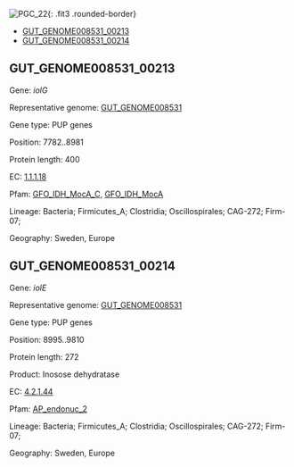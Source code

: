 ![PGC_22](../static/images/Clusters_figure/PGC_22.jpg){: .fit3 .rounded-border}

<ul id="myTab" class="nav nav-tabs">
  <li class="active">
        <a href="#tab1" data-toggle="tab">GUT_GENOME008531_00213</a>
  </li>
<li><a href="#tab2" data-toggle="tab">GUT_GENOME008531_00214</a></li>
</ul>

<div id="myTabContent" class="tab-content">
  <div class="tab-pane fade in active" id="tab1">

<h2 id="GUT_GENOME008531_00213">GUT_GENOME008531_00213</h2>
<p>Gene: <em>iolG</em>
<p>Representative genome: <a href="https://www.ebi.ac.uk/metagenomics/genomes/MGYG-HGUT-00520">GUT_GENOME008531</a></p>
<p>Gene type: PUP genes</p>
<p>Position: 7782..8981</p>
<p>Protein length: 400</p>
<p>EC: <a href="https://www.brenda-enzymes.org/enzyme.php?ecno=1.1.1.18">1.1.1.18</a></p>
<p>Pfam: <a href="http://pfam.xfam.org/family/GFO_IDH_MocA_C">GFO_IDH_MocA_C</a>, <a href="http://pfam.xfam.org/family/GFO_IDH_MocA">GFO_IDH_MocA</a></p>
<p>Lineage: Bacteria; Firmicutes_A; Clostridia; Oscillospirales; CAG-272; Firm-07; </p>
<p>Geography: Sweden, Europe</p>
  </div>

  <div class="tab-pane fade" id="tab2">

<h2 id="GUT_GENOME008531_00214">GUT_GENOME008531_00214</h2>
<p>Gene: <em>iolE</em></p>
<p>Representative genome: <a href="https://www.ebi.ac.uk/metagenomics/genomes/MGYG-HGUT-00520">GUT_GENOME008531</a></p>
<p>Gene type: PUP genes</p>
<p>Position: 8995..9810</p>
<p>Protein length: 272</p>
<p>Product: Inosose dehydratase</p>
<p>EC: <a href="https://www.brenda-enzymes.org/enzyme.php?ecno=4.2.1.44">4.2.1.44</a></p>
<p>Pfam: <a href="http://pfam.xfam.org/family/AP_endonuc_2">AP_endonuc_2</a></p>

<p>Lineage: Bacteria; Firmicutes_A; Clostridia; Oscillospirales; CAG-272; Firm-07; </p>
<p>Geography: Sweden, Europe</p>

  </div>
</div>
